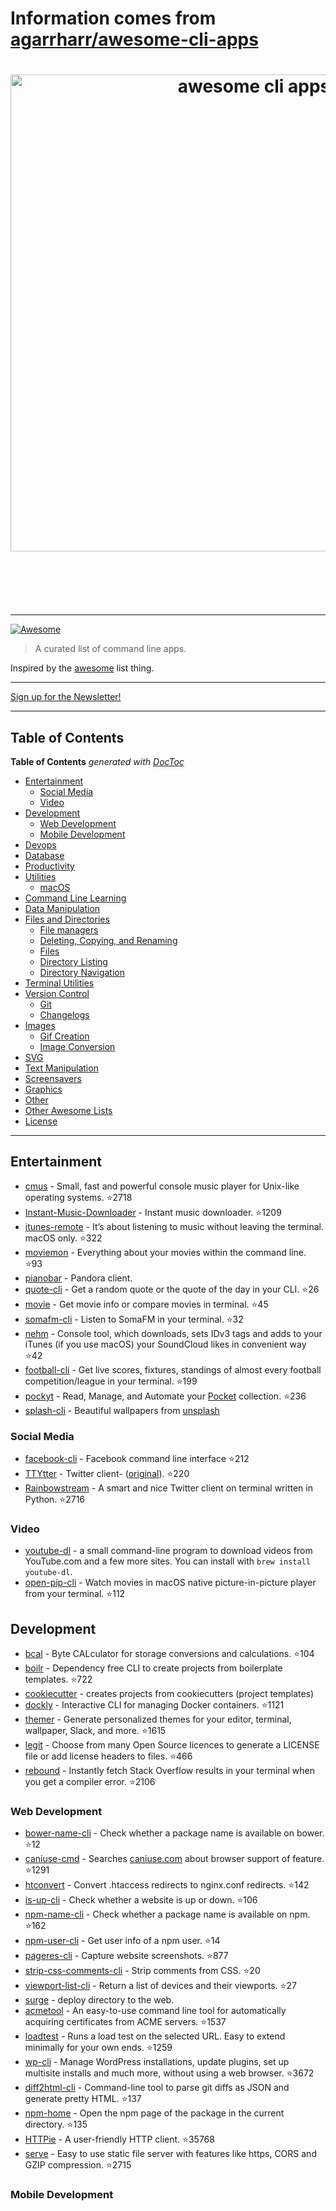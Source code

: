 # Information comes from [agarrharr/awesome-cli-apps](https://github.com/agarrharr/awesome-cli-apps)
<h1 align="center">
	<img width="763" src="https://cdn.rawgit.com/aharris88/awesome-cli-apps/master/media/logo.png" alt="awesome cli apps">
	<br>
	<br>
</h1>

<br>
<br>

---

[![Awesome](https://cdn.rawgit.com/sindresorhus/awesome/d7305f38d29fed78fa85652e3a63e154dd8e8829/media/badge.svg)](https://github.com/sindresorhus/awesome)

> A curated list of command line apps.

Inspired by the [awesome](https://github.com/sindresorhus/awesome) list thing.

---

[Sign up for the Newsletter!](https://tinyletter.com/awesome-cli-apps)

---

## Table of Contents

<!-- START doctoc generated TOC please keep comment here to allow auto update -->
<!-- DON'T EDIT THIS SECTION, INSTEAD RE-RUN doctoc TO UPDATE -->
**Table of Contents**  *generated with [DocToc](https://github.com/thlorenz/doctoc)*

- [Entertainment](#entertainment)
  - [Social Media](#social-media)
  - [Video](#video)
- [Development](#development)
  - [Web Development](#web-development)
  - [Mobile Development](#mobile-development)
- [Devops](#devops)
- [Database](#database)
- [Productivity](#productivity)
- [Utilities](#utilities)
  - [macOS](#macos)
- [Command Line Learning](#command-line-learning)
- [Data Manipulation](#data-manipulation)
- [Files and Directories](#files-and-directories)
  - [File managers](#file-managers)
  - [Deleting, Copying, and Renaming](#deleting-copying-and-renaming)
  - [Files](#files)
  - [Directory Listing](#directory-listing)
  - [Directory Navigation](#directory-navigation)
- [Terminal Utilities](#terminal-utilities)
- [Version Control](#version-control)
  - [Git](#git)
  - [Changelogs](#changelogs)
- [Images](#images)
  - [Gif Creation](#gif-creation)
  - [Image Conversion](#image-conversion)
- [SVG](#svg)
- [Text Manipulation](#text-manipulation)
- [Screensavers](#screensavers)
- [Graphics](#graphics)
- [Other](#other)
- [Other Awesome Lists](#other-awesome-lists)
- [License](#license)

<!-- END doctoc generated TOC please keep comment here to allow auto update -->

---

## Entertainment

- [cmus](https://github.com/cmus/cmus) - Small, fast and powerful console music player for Unix-like operating systems. :star:2718
- [Instant-Music-Downloader](https://github.com/yask123/Instant-Music-Downloader) - Instant music downloader. :star:1209
- [itunes-remote](https://github.com/mischah/itunes-remote) - It’s about listening to music without leaving the terminal. macOS only. :star:322
- [moviemon](https://github.com/iCHAIT/moviemon) - Everything about your movies within the command line. :star:93
- [pianobar](https://6xq.net/pianobar/) - Pandora client.
- [quote-cli](https://github.com/riyadhalnur/quote-cli) - Get a random quote or the quote of the day in your CLI. :star:26
- [movie](https://github.com/mayankchd/movie) - Get movie info or compare movies in terminal. :star:45
- [somafm-cli](https://github.com/rockymadden/somafm-cli) - Listen to SomaFM in your terminal. :star:32
- [nehm](https://github.com/bogem/nehm) - Console tool, which downloads, sets IDv3 tags and adds to your iTunes (if you use macOS) your SoundCloud likes in convenient way :star:42
- [football-cli](https://github.com/ManrajGrover/football-cli) - Get live scores, fixtures, standings of almost every football competition/league in your terminal. :star:199
- [pockyt](https://github.com/arvindch/pockyt) - Read, Manage, and Automate your [Pocket](https://getpocket.com) collection. :star:236
- [splash-cli](https://github.com/rawnly/splash-cli) - Beautiful wallpapers from [unsplash](http://unsplash.com)

### Social Media

- [facebook-cli](https://github.com/specious/facebook-cli) - Facebook command line interface :star:212
- [TTYtter](https://github.com/oysttyer/oysttyer) - Twitter client- ([original](http://www.floodgap.com/software/ttytter/)). :star:220
- [Rainbowstream](https://github.com/DTVD/rainbowstream) - A smart and nice Twitter client on terminal written in Python. :star:2716

### Video

- [youtube-dl](http://rg3.github.io/youtube-dl/) - a small command-line program to download videos from YouTube.com and a few more sites. You can install with `brew install youtube-dl`.
- [open-pip-cli](https://github.com/albinekb/open-pip-cli) - Watch movies in macOS native picture-in-picture player from your terminal. :star:112

## Development

- [bcal](https://github.com/jarun/bcal) - Byte CALculator for storage conversions and calculations. :star:104
- [boilr](https://github.com/tmrts/boilr) - Dependency free CLI to create projects from boilerplate templates. :star:722
- [cookiecutter](https://github.com/audreyr/cookiecutter) - creates projects from cookiecutters (project templates)
- [dockly](https://github.com/lirantal/dockly) - Interactive CLI for managing Docker containers. :star:1121
- [themer](https://github.com/mjswensen/themer) - Generate personalized themes for your editor, terminal, wallpaper, Slack, and more. :star:1615
- [legit](https://github.com/captainsafia/legit) - Choose from many Open Source licences to generate a LICENSE file or add license headers to files. :star:466
- [rebound](https://github.com/shobrook/rebound) - Instantly fetch Stack Overflow results in your terminal when you get a compiler error. :star:2106

### Web Development

- [bower-name-cli](https://github.com/sindresorhus/bower-name-cli) - Check whether a package name is available on bower. :star:12
- [caniuse-cmd](https://github.com/sgentle/caniuse-cmd) - Searches [caniuse.com](caniuse.com) about browser support of feature. :star:1291
- [htconvert](https://github.com/lukechilds/htconvert) - Convert .htaccess redirects to nginx.conf redirects. :star:142
- [is-up-cli](https://github.com/sindresorhus/is-up-cli) - Check whether a website is up or down. :star:106
- [npm-name-cli](https://github.com/sindresorhus/npm-name-cli) - Check whether a package name is available on npm. :star:162
- [npm-user-cli](https://github.com/sindresorhus/npm-user-cli) - Get user info of a npm user. :star:14
- [pageres-cli](https://github.com/sindresorhus/pageres-cli) - Capture website screenshots. :star:877
- [strip-css-comments-cli](https://github.com/sindresorhus/strip-css-comments-cli) - Strip comments from CSS. :star:20
- [viewport-list-cli](https://github.com/kevva/viewport-list-cli) - Return a list of devices and their viewports. :star:27
- [surge](https://surge.sh) - deploy directory to the web.
- [acmetool](https://github.com/hlandau/acme) - An easy-to-use command line tool for automatically acquiring certificates from ACME servers. :star:1537
- [loadtest](https://github.com/alexfernandez/loadtest) - Runs a load test on the selected URL. Easy to extend minimally for your own ends. :star:1259
- [wp-cli](https://github.com/wp-cli/wp-cli) - Manage WordPress installations, update plugins, set up multisite installs and much more, without using a web browser. :star:3672
- [diff2html-cli](https://github.com/rtfpessoa/diff2html-cli) - Command-line tool to parse git diffs as JSON and generate pretty HTML. :star:137
- [npm-home](https://github.com/sindresorhus/npm-home) - Open the npm page of the package in the current directory. :star:135
- [HTTPie](https://github.com/jkbrzt/httpie) - A user-friendly HTTP client. :star:35768
- [serve](https://github.com/zeit/serve) - Easy to use static file server with features like https, CORS and GZIP compression. :star:2715

### Mobile Development

